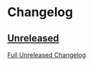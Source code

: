 # Changelog

## [Unreleased](https://github.com/matpompili/caniusethat/tree/main)



[Full Unreleased Changelog](https://github.com/matpompili/caniusethat/compare/main...main)